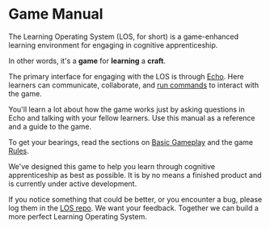 # Game Manual

The Learning Operating System (LOS, for short) is a game-enhanced learning environment for engaging in cognitive apprenticeship.

In other words, it's a **game** for **learning** a **craft**.

The primary interface for engaging with the LOS is through [Echo][echo]. Here learners can communicate, collaborate, and [run commands][commands] to interact with the game.

You'll learn a lot about how the game works just by asking questions in Echo and talking with your fellow learners. Use this manual as a reference and a guide to the game.

To get your bearings, read the sections on [Basic Gameplay][basic-gameplay] and the game [Rules][rules].

We've designed this game to help you learn through cognitive apprenticeship as best as possible. It is by no means a finished product and is currently under active development.

If you notice something that could be better, or you encounter a bug, please log them in the [LOS repo][los-repo]. We want your feedback. Together we can build a more perfect Learning Operating System.

[echo]: ./Echo.md
[commands]: ./Echo.md#commands
[basic-gameplay]: ./Basic_Gameplay.md
[rules]: ./Rules.md

[los-repo]: https://github.com/LearnersGuild/los
